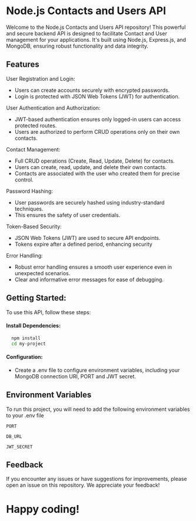 
# Node.js Contacts and Users API

Welcome to the Node.js Contacts and Users API repository! This powerful and secure backend API is designed to facilitate Contact and User management for your applications. It's built using Node.js, Express.js, and MongoDB, ensuring robust functionality and data integrity.


## Features

 User Registration and Login:
- Users can create accounts securely with encrypted passwords.
- Login is protected with JSON Web Tokens (JWT) for authentication.


User Authentication and Authorization:    
- JWT-based authentication ensures only logged-in users can access protected routes.
- Users are authorized to perform CRUD operations only on their own contacts.

Contact Management:
- Full CRUD operations (Create, Read, Update, Delete) for contacts.
- Users can create, read, update, and delete their own contacts.
- Contacts are associated with the user who created them for precise control.

Password Hashing:
- User passwords are securely hashed using industry-standard techniques.
- This ensures the safety of user credentials.

Token-Based Security:
- JSON Web Tokens (JWT) are used to secure API endpoints.
- Tokens expire after a defined period, enhancing security

Error Handling:
- Robust error handling ensures a smooth user experience even in unexpected scenarios.
- Clear and informative error messages for ease of debugging.
## Getting Started:

To use this API, follow these steps:

#### Install Dependencies:
```bash
  npm install
  cd my-project
```
#### Configuration:
- Create a .env file to configure environment variables, including your MongoDB connection URI, PORT and JWT secret.
## Environment Variables

To run this project, you will need to add the following environment variables to your .env file

`PORT`

`DB_URL`

`JWT_SECRET`


## Feedback

If you encounter any issues or have suggestions for improvements, please open an issue on this repository. We appreciate your feedback!

# Happy coding!